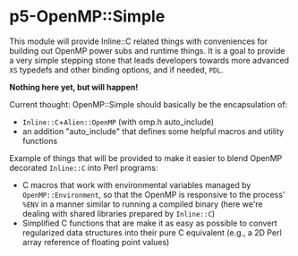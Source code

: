 # p5-OpenMP::Simple

This module will provide Inline::C related things with conveniences for building out OpenMP power subs and runtime things. It is a goal to provide a very simple stepping stone that leads developers towards more advanced `XS` typedefs and other binding options, and if needed, `PDL`.

**Nothing here yet, but will happen!**

Current thought: OpenMP::Simple should basically be the encapsulation of:
* `Inline::C`+`Alien::OpenMP` (with omp.h auto_include)
* an addition "auto_include" that defines some helpful macros and utility functions

Example of things that will be provided to make it easier to blend OpenMP decorated `Inline::C`
into Perl programs:

* C macros that work with environmental variables managed by `OpenMP::Environment`, so that the OpenMP is responsive to the process' `%ENV` in a manner similar to running a compiled binary (here we're dealing with shared libraries prepared by `Inline::C`)
* Simplified C functions that are make it as easy as possible to convert regularized data structures into their pure C equivalent (e.g., a 2D Perl array reference of floating point values)
